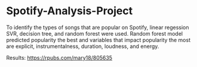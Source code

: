 # Spotify-Analysis-Project
To identify the types of songs that are popular on Spotify, linear regession SVR, decision tree, and random forest were used. Random forest model predicted popularity the best and variables that impact popularity the most are explicit, instrumentalness, duration, loudness, and energy. 

Results: https://rpubs.com/mary18/805635
